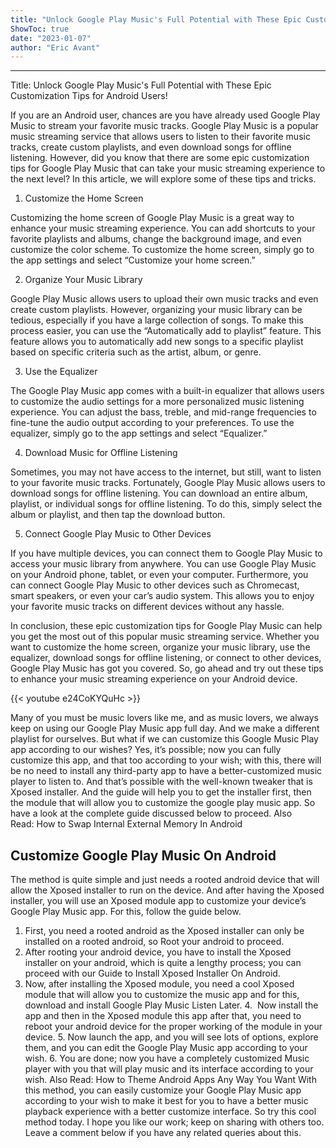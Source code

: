 ```yaml
---
title: "Unlock Google Play Music's Full Potential with These Epic Customization Tips for Android Users!"
ShowToc: true 
date: "2023-01-07"
author: "Eric Avant"
---
```

*****
Title: Unlock Google Play Music's Full Potential with These Epic Customization Tips for Android Users!

If you are an Android user, chances are you have already used Google Play Music to stream your favorite music tracks. Google Play Music is a popular music streaming service that allows users to listen to their favorite music tracks, create custom playlists, and even download songs for offline listening. However, did you know that there are some epic customization tips for Google Play Music that can take your music streaming experience to the next level? In this article, we will explore some of these tips and tricks.

1. Customize the Home Screen

Customizing the home screen of Google Play Music is a great way to enhance your music streaming experience. You can add shortcuts to your favorite playlists and albums, change the background image, and even customize the color scheme. To customize the home screen, simply go to the app settings and select “Customize your home screen.”

2. Organize Your Music Library

Google Play Music allows users to upload their own music tracks and even create custom playlists. However, organizing your music library can be tedious, especially if you have a large collection of songs. To make this process easier, you can use the “Automatically add to playlist” feature. This feature allows you to automatically add new songs to a specific playlist based on specific criteria such as the artist, album, or genre.

3. Use the Equalizer

The Google Play Music app comes with a built-in equalizer that allows users to customize the audio settings for a more personalized music listening experience. You can adjust the bass, treble, and mid-range frequencies to fine-tune the audio output according to your preferences. To use the equalizer, simply go to the app settings and select “Equalizer.”

4. Download Music for Offline Listening

Sometimes, you may not have access to the internet, but still, want to listen to your favorite music tracks. Fortunately, Google Play Music allows users to download songs for offline listening. You can download an entire album, playlist, or individual songs for offline listening. To do this, simply select the album or playlist, and then tap the download button.

5. Connect Google Play Music to Other Devices

If you have multiple devices, you can connect them to Google Play Music to access your music library from anywhere. You can use Google Play Music on your Android phone, tablet, or even your computer. Furthermore, you can connect Google Play Music to other devices such as Chromecast, smart speakers, or even your car’s audio system. This allows you to enjoy your favorite music tracks on different devices without any hassle.

In conclusion, these epic customization tips for Google Play Music can help you get the most out of this popular music streaming service. Whether you want to customize the home screen, organize your music library, use the equalizer, download songs for offline listening, or connect to other devices, Google Play Music has got you covered. So, go ahead and try out these tips to enhance your music streaming experience on your Android device.

{{< youtube e24CoKYQuHc >}} 



Many of you must be music lovers like me, and as music lovers, we always keep on using our Google Play Music app full day. And we make a different playlist for ourselves. But what if we can customize this Google Music Play app according to our wishes? Yes, it’s possible; now you can fully customize this app, and that too according to your wish; with this, there will be no need to install any third-party app to have a better-customized music player to listen to.
And that’s possible with the well-known tweaker that is Xposed installer. And the guide will help you to get the installer first, then the module that will allow you to customize the google play music app. So have a look at the complete guide discussed below to proceed.
Also Read: How to Swap Internal External Memory In Android

 
## Customize Google Play Music On Android


The method is quite simple and just needs a rooted android device that will allow the Xposed installer to run on the device. And after having the Xposed installer, you will use an Xposed module app to customize your device’s Google Play Music app. For this, follow the guide below.
1. First, you need a rooted android as the Xposed installer can only be installed on a rooted android, so Root your android to proceed.
2. After rooting your android device, you have to install the Xposed installer on your android, which is quite a lengthy process; you can proceed with our Guide to Install Xposed Installer On Android.
3. Now, after installing the Xposed module, you need a cool Xposed module that will allow you to customize the music app and for this, download and install Google Play Music Listen Later.
4.  Now install the app and then in the Xposed module this app after that, you need to reboot your android device for the proper working of the module in your device.
5. Now launch the app, and you will see lots of options, explore them, and you can edit the Google Play Music app according to your wish.
6. You are done; now you have a completely customized Music player with you that will play music and its interface according to your wish.
Also Read: How to Theme Android Apps Any Way You Want
With this method, you can easily customize your Google Play Music app according to your wish to make it best for you to have a better music playback experience with a better customize interface. So try this cool method today.
I hope you like our work; keep on sharing with others too. Leave a comment below if you have any related queries about this.




